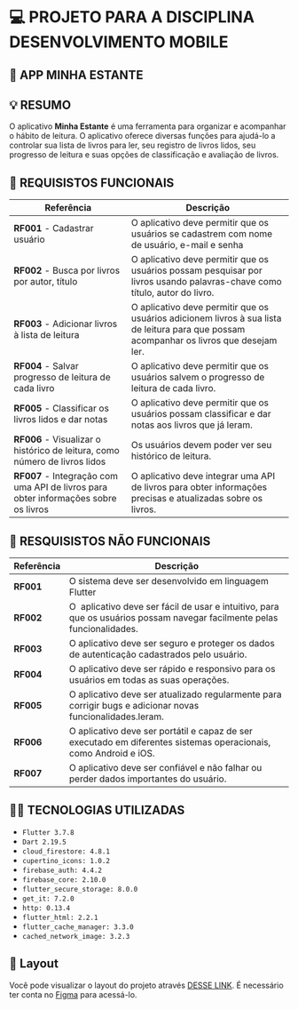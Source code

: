 # 💻 PROJETO PARA A DISCIPLINA DESENVOLVIMENTO MOBILE

## 📱 APP MINHA ESTANTE

## 💡 RESUMO

O aplicativo **Minha Estante** é uma ferramenta para organizar e acompanhar o hábito de leitura. O aplicativo oferece diversas funções para ajudá-lo a controlar sua lista de livros para ler, seu registro de livros lidos, seu progresso de leitura e suas opções de classificação e avaliação de livros.

## :memo: REQUISISTOS FUNCIONAIS

Referência | Descrição
-----------|-----------
**RF001** - Cadastrar usuário | O aplicativo deve permitir que os usuários se cadastrem com nome de usuário, e-mail e senha
**RF002** - Busca por livros por autor, título | O aplicativo deve permitir que os usuários possam pesquisar por livros usando palavras-chave como título, autor do livro.
**RF003** - Adicionar livros à lista de leitura | O aplicativo deve permitir que os usuários adicionem livros à sua lista de leitura para que possam acompanhar os livros que desejam ler.
**RF004** - Salvar progresso de leitura de cada livro | O aplicativo deve permitir que os usuários salvem o progresso de leitura de cada livro.
**RF005** - Classificar os livros lidos e dar notas | O aplicativo deve permitir que os usuários possam classificar e dar notas aos livros que já leram.
**RF006** - Visualizar o histórico de leitura, como número de livros lidos | Os usuários devem poder ver seu histórico de leitura.
**RF007** - Integração com uma API de livros para obter informações sobre os livros | O aplicativo deve integrar uma API de livros para obter informações precisas e atualizadas sobre os livros.

## :memo: RESQUISISTOS NÃO FUNCIONAIS

Referência | Descrição
-----------|-----------
**RF001** | O sistema deve ser desenvolvido em linguagem Flutter
**RF002** | O  aplicativo deve ser fácil de usar e intuitivo, para que os usuários possam navegar facilmente pelas funcionalidades.
**RF003** | O aplicativo deve ser seguro e proteger os dados de autenticação cadastrados pelo usuário.
**RF004** | O aplicativo deve ser rápido e responsivo para os usuários em todas as suas operações.
**RF005** | O aplicativo deve ser atualizado regularmente para corrigir bugs e adicionar novas funcionalidades.leram.
**RF006** | O aplicativo deve ser portátil e capaz de ser executado em diferentes sistemas operacionais, como Android e iOS.
**RF007** | O aplicativo deve ser confiável e não falhar ou perder dados importantes do usuário.

## 👩‍💻 TECNOLOGIAS UTILIZADAS
- `Flutter 3.7.8` 
- `Dart 2.19.5`
- `cloud_firestore: 4.8.1`
- `cupertino_icons: 1.0.2`
- `firebase_auth: 4.4.2`
- `firebase_core: 2.10.0`
- `flutter_secure_storage: 8.0.0`
- `get_it: 7.2.0`
- `http: 0.13.4`
- `flutter_html: 2.2.1`
- `flutter_cache_manager: 3.3.0`
- `cached_network_image: 3.2.3`

## 🔖 Layout

Você pode visualizar o layout do projeto através [DESSE LINK](https://www.figma.com/file/DwrvGzWEUaiCfLbxVLlEgk/App---MinhaEstante?node-id=0%3A1&t=9vcg1WkDgnpiHiBE-1). É necessário ter conta no [Figma](https://figma.com) para acessá-lo.